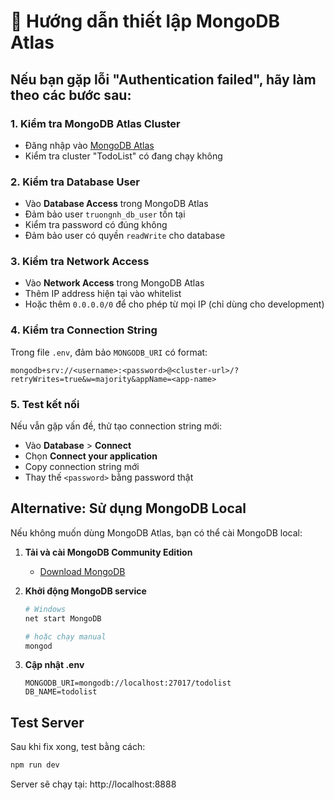 # 🔧 Hướng dẫn thiết lập MongoDB Atlas

## Nếu bạn gặp lỗi "Authentication failed", hãy làm theo các bước sau:

### 1. Kiểm tra MongoDB Atlas Cluster
- Đăng nhập vào [MongoDB Atlas](https://cloud.mongodb.com)
- Kiểm tra cluster "TodoList" có đang chạy không

### 2. Kiểm tra Database User
- Vào **Database Access** trong MongoDB Atlas
- Đảm bảo user `truongnh_db_user` tồn tại
- Kiểm tra password có đúng không
- Đảm bảo user có quyền `readWrite` cho database

### 3. Kiểm tra Network Access
- Vào **Network Access** trong MongoDB Atlas
- Thêm IP address hiện tại vào whitelist
- Hoặc thêm `0.0.0.0/0` để cho phép từ mọi IP (chỉ dùng cho development)

### 4. Kiểm tra Connection String
Trong file `.env`, đảm bảo `MONGODB_URI` có format:
```
mongodb+srv://<username>:<password>@<cluster-url>/?retryWrites=true&w=majority&appName=<app-name>
```

### 5. Test kết nối
Nếu vẫn gặp vấn đề, thử tạo connection string mới:
- Vào **Database** > **Connect**
- Chọn **Connect your application**
- Copy connection string mới
- Thay thế `<password>` bằng password thật

## Alternative: Sử dụng MongoDB Local

Nếu không muốn dùng MongoDB Atlas, bạn có thể cài MongoDB local:

1. **Tải và cài MongoDB Community Edition**
   - [Download MongoDB](https://www.mongodb.com/try/download/community)

2. **Khởi động MongoDB service**
   ```bash
   # Windows
   net start MongoDB

   # hoặc chạy manual
   mongod
   ```

3. **Cập nhật .env**
   ```env
   MONGODB_URI=mongodb://localhost:27017/todolist
   DB_NAME=todolist
   ```

## Test Server

Sau khi fix xong, test bằng cách:
```bash
npm run dev
```

Server sẽ chạy tại: http://localhost:8888
